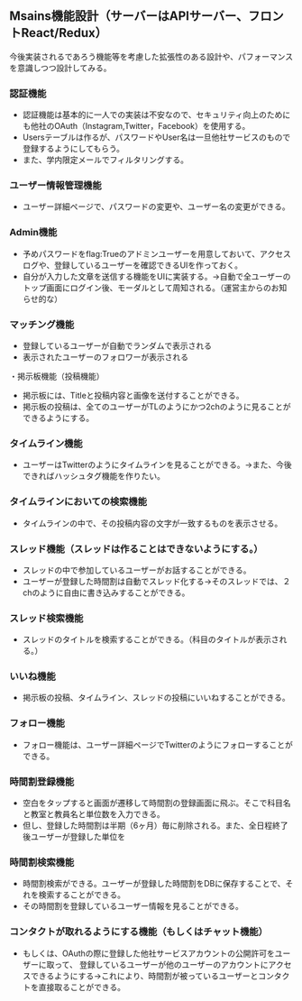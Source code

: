 ## Msains機能設計（サーバーはAPIサーバー、フロントReact/Redux）
今後実装されるであろう機能等を考慮した拡張性のある設計や、パフォーマンスを意識しつつ設計してみる。

### 認証機能
- 認証機能は基本的に一人での実装は不安なので、セキュリティ向上のためにも他社のOAuth（Instagram,Twitter，Facebook）を使用する。
- Usersテーブルは作るが、パスワードやUser名は一旦他社サービスのもので登録するようにしてもらう。
- また、学内限定メールでフィルタリングする。

### ユーザー情報管理機能
- ユーザー詳細ページで、パスワードの変更や、ユーザー名の変更ができる。

### Admin機能
- 予めパスワードをflag:Trueのアドミンユーザーを用意しておいて、アクセスログや、登録しているユーザーを確認できるUIを作っておく。
- 自分が入力した文章を送信する機能をUIに実装する。→自動で全ユーザーのトップ画面にログイン後、モーダルとして周知される。（運営主からのお知らせ的な）

### マッチング機能
- 登録しているユーザーが自動でランダムで表示される
- 表示されたユーザーのフォロワーが表示される

・掲示板機能（投稿機能）
- 掲示板には、Titleと投稿内容と画像を送付することができる。
- 掲示板の投稿は、全てのユーザーがTLのようにかつ2chのように見ることができるようにする。

### タイムライン機能
- ユーザーはTwitterのようにタイムラインを見ることができる。→また、今後できればハッシュタグ機能を作りたい。

### タイムラインにおいての検索機能
- タイムラインの中で、その投稿内容の文字が一致するものを表示させる。

### スレッド機能（スレッドは作ることはできないようにする。）
- スレッドの中で参加しているユーザーがお話することができる。
- ユーザーが登録した時間割は自動でスレッド化する→そのスレッドでは、２chのように自由に書き込みすることができる。

### スレッド検索機能
- スレッドのタイトルを検索することができる。（科目のタイトルが表示される。）

### いいね機能
- 掲示板の投稿、タイムライン、スレッドの投稿にいいねすることができる。

### フォロー機能
- フォロー機能は、ユーザー詳細ページでTwitterのようにフォローすることができる。

### 時間割登録機能
- 空白をタップすると画面が遷移して時間割の登録画面に飛ぶ。そこで科目名と教室と教員名と単位数を入力できる。
- 但し、登録した時間割は半期（6ヶ月）毎に削除される。また、全日程終了後ユーザーが登録した単位を

### 時間割検索機能
- 時間割検索ができる。ユーザーが登録した時間割をDBに保存することで、それを検索することができる。
- その時間割を登録しているユーザー情報を見ることができる。

### コンタクトが取れるようにする機能（もしくはチャット機能）
- もしくは、OAuthの際に登録した他社サービスアカウントの公開許可をユーザーに取って、
  登録しているユーザーが他のユーザーのアカウントにアクセスできるようにする→これにより、時間割が被っているユーザーとコンタクトを直接取ることができる。
